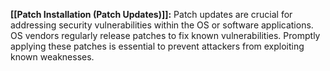 **[[Patch Installation (Patch Updates)]]:** Patch updates are crucial for addressing security vulnerabilities within the OS or software applications. OS vendors regularly release patches to fix known vulnerabilities. Promptly applying these patches is essential to prevent attackers from exploiting known weaknesses.